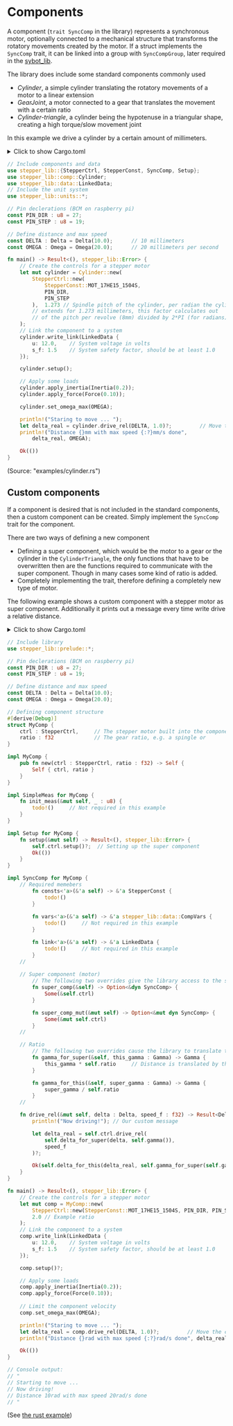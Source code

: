 # Components

A component (`trait SyncComp` in the library) represents a synchronous motor, optionally connected to a mechanical structure that transforms the rotatory movements created by the motor. If a struct implements the `SyncComp` trait, it can be linked into a group with `SyncCompGroup`, later required in the [sybot_lib](https://github.com/SamuelNoesslboeck/sybot_lib).

The library does include some standard components commonly used
- *Cylinder*, a simple cylinder translating the rotatory movements of a motor to a linear extension
- *GearJoint*, a motor connected to a gear that translates the movement with a certain ratio
- *Cylinder-triangle*, a cylinder being the hypotenuse in a triangular shape, creating a high torque/slow movement joint

In this example we drive a cylinder by a certain amount of millimeters.

<details>
<summary>Click to show Cargo.toml</summary>

```toml
# ...

[dependencies]
# Include the library configured for the raspberry pi
stepper_lib = { version = "0.11.4", features = [ "rasp" ] } 

# ...
```
</details>
<p></p>

```rust
// Include components and data
use stepper_lib::{StepperCtrl, StepperConst, SyncComp, Setup};
use stepper_lib::comp::Cylinder;
use stepper_lib::data::LinkedData;
// Include the unit system
use stepper_lib::units::*;

// Pin declerations (BCM on raspberry pi)
const PIN_DIR : u8 = 27;
const PIN_STEP : u8 = 19;

// Define distance and max speed
const DELTA : Delta = Delta(10.0);      // 10 millimeters
const OMEGA : Omega = Omega(20.0);      // 20 millimeters per second

fn main() -> Result<(), stepper_lib::Error> {
    // Create the controls for a stepper motor
    let mut cylinder = Cylinder::new(
        StepperCtrl::new(
            StepperConst::MOT_17HE15_1504S, 
            PIN_DIR, 
            PIN_STEP
        ),  1.273 // Spindle pitch of the cylinder, per radian the cylinder 
        // extends for 1.273 millimeters, this factor calculates out 
        // of the pitch per revolve (8mm) divided by 2*PI (for radians) 
    );
    // Link the component to a system
    cylinder.write_link(LinkedData { 
        u: 12.0,    // System voltage in volts
        s_f: 1.5    // System safety factor, should be at least 1.0
    }); 

    cylinder.setup();

    // Apply some loads
    cylinder.apply_inertia(Inertia(0.2));
    cylinder.apply_force(Force(0.10));

    cylinder.set_omega_max(OMEGA);

    println!("Staring to move ... ");
    let delta_real = cylinder.drive_rel(DELTA, 1.0)?;         // Move the cylinder
    println!("Distance {}mm with max speed {:?}mm/s done", 
        delta_real, OMEGA);

    Ok(())
}
```

(Source: "examples/cylinder.rs")

## Custom components

If a component is desired that is not included in the standard components, then a custom component can be created. Simply implement the `SyncComp` trait for the component. 

There are two ways of defining a new component
- Defining a super component, which would be the motor to a gear or the cylinder in the `CylinderTriangle`, the only functions that have to be overwritten then are the functions required to communicate with the super component. Though in many cases some kind of ratio is added.
- Completely implementing the trait, therefore defining a completely new type of motor.

The following example shows a custom component with a stepper motor as super component. Additionally it prints out a message every time write drive a relative distance.

<details>
<summary>
Click to show Cargo.toml
</summary>

```toml
# ...

[dependencies]
# Include the library configured for the raspberry pi
stepper_lib = { version = "0.11.4", features = [ "rasp" ] } 

# ...
```
</details>
<p></p>

```rust
// Include library
use stepper_lib::prelude::*;

// Pin declerations (BCM on raspberry pi)
const PIN_DIR : u8 = 27;
const PIN_STEP : u8 = 19;

// Define distance and max speed
const DELTA : Delta = Delta(10.0);      
const OMEGA : Omega = Omega(20.0);      

// Defining component structure
#[derive(Debug)]
struct MyComp {
    ctrl : StepperCtrl,     // The stepper motor built into the component
    ratio : f32             // The gear ratio, e.g. a spingle or
}

impl MyComp {
    pub fn new(ctrl : StepperCtrl, ratio : f32) -> Self {
        Self { ctrl, ratio }
    }
}

impl SimpleMeas for MyComp {
    fn init_meas(&mut self, _ : u8) {
        todo!()     // Not required in this example
    }
}

impl Setup for MyComp {
    fn setup(&mut self) -> Result<(), stepper_lib::Error> {
        self.ctrl.setup()?;  // Setting up the super component
        Ok(())      
    }
}

impl SyncComp for MyComp {
    // Required memebers
        fn consts<'a>(&'a self) -> &'a StepperConst {
            todo!()
        }
        
        fn vars<'a>(&'a self) -> &'a stepper_lib::data::CompVars {
            todo!()     // Not required in this example
        }

        fn link<'a>(&'a self) -> &'a LinkedData {
            todo!()     // Not required in this example
        }
    //
    
    // Super component (motor)
        // The following two overrides give the library access to the stepper motor controller stored in our component
        fn super_comp(&self) -> Option<&dyn SyncComp> {
            Some(&self.ctrl)
        }

        fn super_comp_mut(&mut self) -> Option<&mut dyn SyncComp> {
            Some(&mut self.ctrl)
        }
    // 

    // Ratio
        // The following two overrides cause the library to translate the distance by the ratio we defined for our component
        fn gamma_for_super(&self, this_gamma : Gamma) -> Gamma {
            this_gamma * self.ratio     // Distance is translated by the ratio
        }

        fn gamma_for_this(&self, super_gamma : Gamma) -> Gamma {
            super_gamma / self.ratio
        }
    // 

    fn drive_rel(&mut self, delta : Delta, speed_f : f32) -> Result<Delta, stepper_lib::Error> {
        println!("Now driving!"); // Our custom message

        let delta_real = self.ctrl.drive_rel(
            self.delta_for_super(delta, self.gamma()), 
            speed_f
        )?;

        Ok(self.delta_for_this(delta_real, self.gamma_for_super(self.gamma())))
    }
}

fn main() -> Result<(), stepper_lib::Error> {
    // Create the controls for a stepper motor
    let mut comp = MyComp::new(
        StepperCtrl::new(StepperConst::MOT_17HE15_1504S, PIN_DIR, PIN_STEP),
        2.0 // Example ratio
    );
    // Link the component to a system
    comp.write_link(LinkedData { 
        u: 12.0,    // System voltage in volts
        s_f: 1.5    // System safety factor, should be at least 1.0
    }); 

    comp.setup()?;

    // Apply some loads
    comp.apply_inertia(Inertia(0.2));
    comp.apply_force(Force(0.10));
    
    // Limit the component velocity
    comp.set_omega_max(OMEGA);

    println!("Staring to move ... ");
    let delta_real = comp.drive_rel(DELTA, 1.0)?;         // Move the comp
    println!("Distance {}rad with max speed {:?}rad/s done", delta_real, OMEGA);

    Ok(())
}

// Console output: 
// "
// Starting to move ... 
// Now driving!
// Distance 10rad with max speed 20rad/s done
// "
```

(See [the rust example]("../examples/custom_component.rs"))